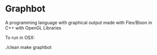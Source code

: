 Graphbot
========

A programming language with graphical output made with Flex/Bison in C++ with OpenGL Libraries

To run in OSX:

./clean
make graphbot
